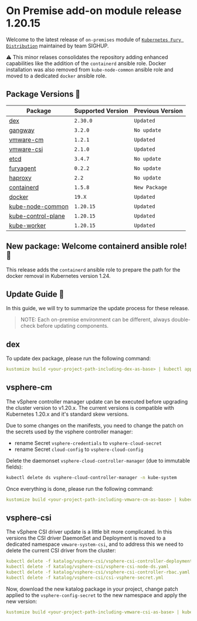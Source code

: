 # On Premise add-on module release 1.20.15

Welcome to the latest release of `on-premises` module of [`Kubernetes Fury
Distribution`](https://github.com/sighupio/fury-distribution) maintained by team
SIGHUP.

⚠️ This minor relases consolidates the repository adding enhanced capabilities like the addition of the `containerd` ansible role.
Docker installation was also removed from `kube-node-common` ansible role and moved to a dedicated `docker` ansible role.


## Package Versions 🚢

| Package                                              | Supported Version | Previous Version  |
|------------------------------------------------------|-------------------|-------------------|
| [dex](katalog/dex)                                   | `2.30.0`          | `Updated`         |
| [gangway](katalog/gangway)                           | `3.2.0`           | `No update`       |
| [vmware-cm](katalog/vmware-cm)                       | `1.2.1`           | `Updated`         |
| [vmware-csi](katalog/vmware-csi)                     | `2.1.0`           | `Updated`         |
| [etcd](roles/etcd)                                   | `3.4.7`           | `No update`       |
| [furyagent](roles/furyagent)                         | `0.2.2`           | `No update`       |
| [haproxy](roles/haproxy)                             | `2.2`             | `No update`       |
| [containerd](roles/containerd)                       | `1.5.8`           | `New Package`     |
| [docker](roles/docker)                               | `19.X`            | `Updated`         |
| [kube-node-common](roles/kube-node-common)           | `1.20.15`         | `Updated`         |
| [kube-control-plane](roles/kube-control-plane)       | `1.20.15`         | `Updated`         |
| [kube-worker](roles/kube-worker)                     | `1.20.15`         | `Updated`         |

## New package: Welcome containerd ansible role! 📕

This release adds the `containerd` ansible role to prepare the path for the docker removal in Kubernetes version 1.24.

## Update Guide 🦮

In this guide, we will try to summarize the update process for these release.

> NOTE: Each on-premise environment can be different, always double-check before updating components.

## dex

To update dex package, please run the following command:

```yaml
kustomize build <your-project-path-including-dex-as-base> | kubectl apply -f -
```

## vsphere-cm

The vSphere controller manager update can be executed before upgrading the cluster version to v1.20.x. 
The current versions is compatible with Kubernetes 1.20.x and it's standard skew versions.

Due to some changes on the manifests, you need to change the patch on the secrets used by the vsphere controller manager:
- rename Secret `vsphere-credentials` to `vsphere-cloud-secret`
- rename Secret `cloud-config` to `vsphere-cloud-config`

Delete the daemonset `vsphere-cloud-controller-manager` (due to immutable fields):

```bash
kubectl delete ds vsphere-cloud-controller-manager -n kube-system
```

Once everything is done, please run the following command:

```yaml
kustomize build <your-project-path-including-vmware-cm-as-base> | kubectl apply -f -
```

## vsphere-csi

The vSphere CSI driver update is a little bit more complicated. In this versions the CSI driver DaemonSet and Deployment 
is moved to a dedicated namespace `vmware-system-csi`, and to address this we need to delete the current CSI driver from the cluster:

```yaml
kubectl delete -f katalog/vsphere-csi/vsphere-csi-controller-deployment.yaml
kubectl delete -f katalog/vsphere-csi/vsphere-csi-node-ds.yaml
kubectl delete -f katalog/vsphere-csi/vsphere-csi-controller-rbac.yaml
kubectl delete -f katalog/vsphere-csi/csi-vsphere-secret.yml
```

Now, download the new katalog package in your project, change patch applied to the `vsphere-config-secret` to the new namespace
and apply the new version:

```yaml
kustomize build <your-project-path-including-vmware-csi-as-base> | kubectl apply -f -
```


